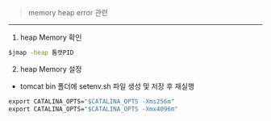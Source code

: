 >memory heap error 관련
----------
1. heap Memory 확인
```cmd
$jmap -heap 톰캣PID
```


2. heap Memory 설정
- tomcat bin 폴더에 setenv.sh 파일 생성 및 저장 후 재실행
```cmd
export CATALINA_OPTS="$CATALINA_OPTS -Xms256m"
export CATALINA_OPTS="$CATALINA_OPTS -Xmx4096m"
```